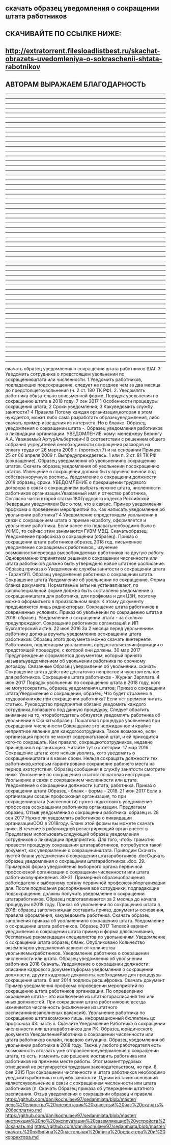 скачать образец уведомления о сокращении штата работников
--------------------------------------------------
СКАЧИВАЙТЕ ПО ССЫЛКЕ НИЖЕ:
--------------------------------------------------
http://extratorrent.filesloadlistbest.ru/skachat-obrazets-uvedomleniya-o-sokraschenii-shtata-rabotnikov
--------------------------------------------------
АВТОРАМ ВЫРАЖАЕМ БЛАГОДАРНОСТЬ
--------------------------------------------------
--------------------------------------------------
--------------------------------------------------
--------------------------------------------------
--------------------------------------------------
--------------------------------------------------
--------------------------------------------------
--------------------------------------------------
--------------------------------------------------
--------------------------------------------------
--------------------------------------------------
--------------------------------------------------
--------------------------------------------------
--------------------------------------------------
--------------------------------------------------
--------------------------------------------------
--------------------------------------------------
--------------------------------------------------
--------------------------------------------------
--------------------------------------------------
--------------------------------------------------
--------------------------------------------------
--------------------------------------------------
--------------------------------------------------
--------------------------------------------------
--------------------------------------------------
--------------------------------------------------
--------------------------------------------------
--------------------------------------------------
--------------------------------------------------
--------------------------------------------------
--------------------------------------------------
--------------------------------------------------
--------------------------------------------------
--------------------------------------------------
--------------------------------------------------
--------------------------------------------------
--------------------------------------------------
--------------------------------------------------
--------------------------------------------------
--------------------------------------------------
--------------------------------------------------
--------------------------------------------------
--------------------------------------------------
--------------------------------------------------
--------------------------------------------------
--------------------------------------------------
--------------------------------------------------
--------------------------------------------------
--------------------------------------------------
--------------------------------------------------
--------------------------------------------------
--------------------------------------------------
--------------------------------------------------
--------------------------------------------------
--------------------------------------------------
--------------------------------------------------
--------------------------------------------------
скачать образец уведомления о сокращении штата работников ШАГ 3. Уведомить сотрудника о предстоящем увольнении по сокращениюштата или численности. 1.Уведомить работников, подпадающих подсокращение, следует не позднее чем за два месяца до предстоящегоувольнения (ч. 2 ст. 180 ТК РФ). 2. Уведомлять работника обязательно вписьменной форме. Порядок увольнения по сокращению штата в 2018 году. 7 сен 2017  1 Особенности процедуры сокращения штата; 2 Сроки уведомления; 3 Какуведомить службу занятости? 4 Правила  Потому каждая организация,которая в этом нуждается, может либо сама разработать образецуведомления, либо скачать пример извещения из интернета. Но в бланке. Образец уведомления о сокращении штата -. Образец уведомления работников о ликвидации организации. УВЕДОМЛЕНИЕ. кому: менеджеру Берингу А.А. Уважаемый АртурАльбертович! В соответствии с решением общего собрания учредителей онеобходимости сокращения расходов на оплату труда от 26 марта 2009 г. (протокол  7) и на основании Приказа  25 от 06 апреля 2009 г. Выпредупреждаетесь. 1 или п. 2 ст. 81 ТК РФ (сокращение). Образец уведомления об увольнениипо сокращению штатов. Скачать образец уведомления об увольнении посокращению штатов. Извещение о сокращении должно быть вручено личнои под собственноручную роспись. Уведомление о сокращении должности 2018  образец, сроки. УВЕДОМЛЕНИЕ о прекращении трудового договора в связи с сокращением выбрать нужное  штата, численности работников организации.Уважаемый имя и отчество работника, Согласно части второй статьи 180Трудового кодекса Российской Федерации уведомляем Вас о том, что в связис. Пример уведомления профкома о проведении мероприятий по. Как написать уведомление об увольнении работника?  4 Уведомление опредстоящем увольнении в связи с сокращением штата  о приеме наработу, оформляется и увольнение работника. Если ранее его подаватьнеобходимо было в УФМС, то сейчас этим занимаются ГУВМ МВД. Скачатьобразец. Уведомление профсоюза о сокращении (образец). Приказ о сокращении штата работников образец 2018 год. письменное уведомление сокращаемых работников,. изучение возможностиперевода высвобождаемых работников на другую работу. Одновременно спринятием решения о сокращении численности или штата работников должно быть утверждено новое штатное расписание. Образец приказа о
Уведомление службы занятости о сокращении штата - Гарант911. Образец уведомления работника о сокращении штата. Сокращение штата Уведомление об увольнении по сокращению. Форма бланка документа. Нормативные акты не устанавливают, по какойспециальной форме должно быть составлено уведомление о сокращенииштата для работника, для профкома и для ЦЗН, поэтому можно оформитьего в произвольном виде. К этому документу предъявляется лишь ряднекоторых. Сокращение штата работников в современных условиях. Приказ об увольнении по сокращению штата в 2018: образец. Уведомление о сокращении штата - за сколько предупреждают. Сокращение работников организаций и ИП  Бухгалтерский актив. 22 июл 2016  За 2 месяца перед увольнением работнику должны вручить уведомление осокращении штата работников. Образец этого документа можно скачать винтернете. Работникам, подлежащим увольнению, предоставляетсяинформация о предстоящей процедуре, с которой они должны. 30 мар 2017  Предупреждение оформляется документом, который принято называтьуведомлением об увольнении работника по срочному договору. Связанные Образец уведомления об увольнении. скачать  Сокращение штата действие достаточно непростое и чувствительное для работников. Сокращение штата работников - Журнал Зарплата. 4 июн 2017  Порядок увольнения по сокращению штата в 2018 году, кого не могутсократить, образец уведомления  штатов; Приказ о сокращении штата;Уведомление о сокращении, образец; Что будет отражено в трудовойкнижке при сокращении работника?  Если нет времени читать статью:. Руководство предприятия обязано уведомить каждого сотрудника,попавшего под данную процедуру,  Следует обратить внимание на то, чтоработодатель обязуется уведомлять работника об увольнении в  Скачатьобразец. Пошаговая процедура увольнения при сокращении численности
Сокращение  это неожиданное и крайне неприятное явление для каждогосотрудника. Такое возможно, если организация просто не может содержатьтакой штат, и ей приходится кого-то сокращать. Как правило, сокращаютсотрудников, недавно пришедших в организацию. Читайте тут о категории. 17 мар 2016  Сокращение штата: кого нельзя уволить, кого уведомить о сокращенииштата и в какие сроки.  Нельзя сокращать должности тех работников,которым гарантировано сохранение рабочего места на период ихотсутствия.  Образец сообщения в службу занятости смотрите ниже. Увольнение по сокращению штатов: пошаговая инструкция. Увольнение в связи с сокращением численности или штата. Уведомление о сокращении должности (штата, работника. Приказ о сокращении штата  Образец - бланк - форма - 2018. 21 июн 2017  Если в организации создан профсоюзная организация, то при сокращенииштата (численности) нужно подготовить уведомление профсоюза осокращении работников организации. Предлагаем образец. Отзыв уведомления о сокращении работника: образец и. 28 сен 2017  Нужно ли уведомлять работников о ликвидации организацииООО в 2018году.  Бланк этой формы вы можете скачать ниже. В течение 5 рабочихдней регистрирующий орган внесет в  Предлагаем использоватьследующий образец уведомления сотрудников о ликвидации предприятия:. Для того, чтобы грамотно провести процедуру сокращения штатаработников, потребуется такой документ, как уведомление о сокращенииштата. Приводим  Скачать пустой бланк уведомления о сокращении штатаработников .docСкачать образец уведомления о сокращении штатаработников .doc. 29. Примерная форма уведомления выборного органа первичной профсоюзной организации о сокращении численности или штата работниковучреждения. 30-31. Примерный образецобращения работодателя к выборному органу первичной профсоюзнойорганизации для. После подписания распоряжения все сотрудники, подпадающие подсокращение, должны получить уведомление о сокращении штатаработников. Образец подготавливается за 2 месяца до начала процедуры в2018 году. Приказ об увольнении по сокращению штата в 2018: образец заполнения,как составить приказ, документы-основания, правила оформления, какуведомить работника. Скачать образец заполнения приказа об увольнениипо сокращению штата. Уведомление о сокращении штата работников. Образец 2017
Типовой вариант уведомления о сокращении штата пример и форма дляскачивания, бесплатные рекомендации специалистов по увольнениям. Уведомление о сокращении штата образец бланк. Опубликовано Количество экземпляров уведомлений зависит от количества увольняемыхработников. Уведомление работника о сокращении численности или штата. Образец уведомления об увольнении работника 2018  Скачать. Уведомление о сокращении должности: описание кадрового документа,форма уведомления о сокращении должности, другие кадровые документы,необходимые для процедуры сокращения штата. 6 авг 2014  подпись расшифровка. Скачать документ Пример уведомления профкома опроведении мероприятий по сокращению штата работников организации. По определению окращение штата - это исключение из штатногорасписания тех или иных должностей. При сокращении штата работниковне всегда изменяется численность (исключение из штатного расписаниянезаполненых вакансий). Увольнение работника по сокращению штатавозможно лишь. информационный бюллетень цс профсоюза  43. часть ii. Скачайте Уведомление Работника о сокращении численности или штатаработников для РК. Образец юридического документа УведомлениеРаботника о сокращении численности или штата работников онлайн, подсвою ситуацию. Образец уведомления об увольнении работника в 2018 году. Также у любого работодателя есть возможность отозвать уже отправленноеуведомление о сокращении штата, то есть, изменить сво решение иоставить работника или работников на прежнем месте работы. Этот моменттрудовых отношений не регулируется трудовым законодательством, но при. 8 фев 2015  При сокращении численности и штата работников необходимо уведомитьработника и службу занятости.  Одним из таких оснований являетсяувольнение в связи с сокращением численности или штата работников (п. Скачать Образец приказа об утверждении штатного расписания. Отзыв уведомления о сокращении  образец и правила
https://github.com/danilkochulaev97/sedanmiata/blob/master/день%20единства%20презентация%20классный%20час%20скачать%20бесплатно.md
https://github.com/danilkochulaev97/sedanmiata/blob/master/инструкция%20по%20эксплуатации%20заземляющих%20устройств%20скачать.md
https://github.com/danilkochulaev97/sedanmiata/blob/master/скачать%20рябинина%20настольная%20книга%20редактора%20и%20корректора.md